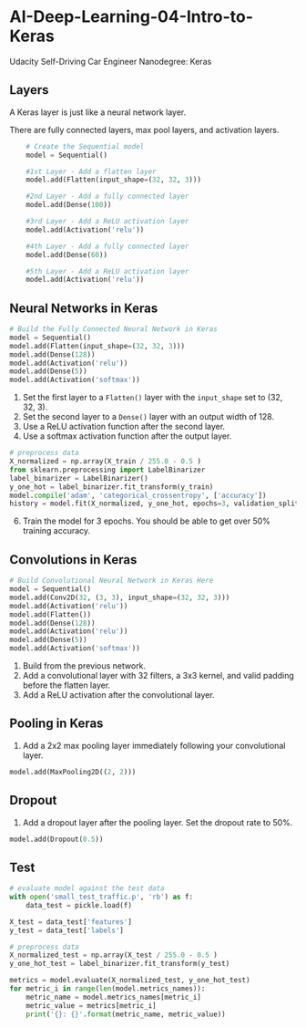 # AI-Deep-Learning-04-Intro-to-Keras
Udacity Self-Driving Car Engineer Nanodegree: Keras

## Layers

A Keras layer is just like a neural network layer. 

There are fully connected layers, max pool layers, and activation layers.

```python
    # Create the Sequential model
    model = Sequential()

    #1st Layer - Add a flatten layer
    model.add(Flatten(input_shape=(32, 32, 3)))

    #2nd Layer - Add a fully connected layer
    model.add(Dense(100))

    #3rd Layer - Add a ReLU activation layer
    model.add(Activation('relu'))

    #4th Layer - Add a fully connected layer
    model.add(Dense(60))

    #5th Layer - Add a ReLU activation layer
    model.add(Activation('relu'))
```

## Neural Networks in Keras

```python 
# Build the Fully Connected Neural Network in Keras
model = Sequential()
model.add(Flatten(input_shape=(32, 32, 3)))
model.add(Dense(128))
model.add(Activation('relu'))
model.add(Dense(5))
model.add(Activation('softmax'))
```

1. Set the first layer to a ``Flatten()`` layer with the ``input_shape`` set to (32, 32, 3).
2. Set the second layer to a ``Dense()`` layer with an output width of 128.
3. Use a ReLU activation function after the second layer.
5. Use a softmax activation function after the output layer.

```python 
# preprocess data
X_normalized = np.array(X_train / 255.0 - 0.5 )
from sklearn.preprocessing import LabelBinarizer
label_binarizer = LabelBinarizer()
y_one_hot = label_binarizer.fit_transform(y_train)
model.compile('adam', 'categorical_crossentropy', ['accuracy'])
history = model.fit(X_normalized, y_one_hot, epochs=3, validation_split=0.2)
```

6. Train the model for 3 epochs. You should be able to get over 50% training accuracy.

## Convolutions in Keras

```python
# Build Convolutional Neural Network in Keras Here
model = Sequential()
model.add(Conv2D(32, (3, 3), input_shape=(32, 32, 3)))
model.add(Activation('relu'))
model.add(Flatten())
model.add(Dense(128))
model.add(Activation('relu'))
model.add(Dense(5))
model.add(Activation('softmax'))
```

1. Build from the previous network.
2. Add a convolutional layer with 32 filters, a 3x3 kernel, and valid padding before the flatten layer.
3. Add a ReLU activation after the convolutional layer.

## Pooling in Keras

1. Add a 2x2 max pooling layer immediately following your convolutional layer.

```python
model.add(MaxPooling2D((2, 2)))
```

## Dropout

1. Add a dropout layer after the pooling layer. Set the dropout rate to 50%.

```python
model.add(Dropout(0.5))
```

## Test

```python
# evaluate model against the test data
with open('small_test_traffic.p', 'rb') as f:
    data_test = pickle.load(f)

X_test = data_test['features']
y_test = data_test['labels']

# preprocess data
X_normalized_test = np.array(X_test / 255.0 - 0.5 )
y_one_hot_test = label_binarizer.fit_transform(y_test)

metrics = model.evaluate(X_normalized_test, y_one_hot_test)
for metric_i in range(len(model.metrics_names)):
    metric_name = model.metrics_names[metric_i]
    metric_value = metrics[metric_i]
    print('{}: {}'.format(metric_name, metric_value))   
```
